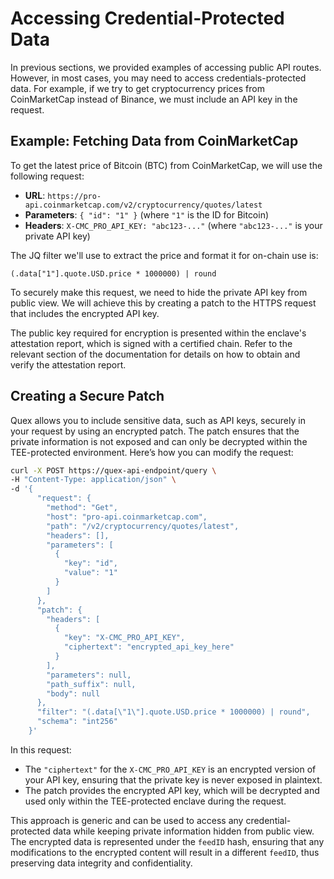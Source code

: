 # Accessing Credential-Protected Data

In previous sections, we provided examples of accessing public API routes. However, in most cases, you may need to access credentials-protected data. For example, if we try to get cryptocurrency prices from CoinMarketCap instead of Binance, we must include an API key in the request.

## Example: Fetching Data from CoinMarketCap

To get the latest price of Bitcoin (BTC) from CoinMarketCap, we will use the following request:
- **URL**: `https://pro-api.coinmarketcap.com/v2/cryptocurrency/quotes/latest`
- **Parameters**: `{ "id": "1" }` (where `"1"` is the ID for Bitcoin)
- **Headers**: `X-CMC_PRO_API_KEY: "abc123-..."` (where `"abc123-..."` is your private API key)

The JQ filter we'll use to extract the price and format it for on-chain use is:
```jq
(.data["1"].quote.USD.price * 1000000) | round
```

To securely make this request, we need to hide the private API key from public view. We will achieve this by creating a patch to the HTTPS request that includes the encrypted API key.

The public key required for encryption is presented within the enclave's attestation report, which is signed with a certified chain. Refer to the relevant section of the documentation for details on how to obtain and verify the attestation report.

## Creating a Secure Patch

Quex allows you to include sensitive data, such as API keys, securely in your request by using an encrypted patch. The patch ensures that the private information is not exposed and can only be decrypted within the TEE-protected environment. Here’s how you can modify the request:

```bash
curl -X POST https://quex-api-endpoint/query \
-H "Content-Type: application/json" \
-d '{
      "request": {
        "method": "Get",
        "host": "pro-api.coinmarketcap.com",
        "path": "/v2/cryptocurrency/quotes/latest",
        "headers": [],
        "parameters": [
          {
            "key": "id",
            "value": "1"
          }
        ]
      },
      "patch": {
        "headers": [
          {
            "key": "X-CMC_PRO_API_KEY",
            "ciphertext": "encrypted_api_key_here"
          }
        ],
        "parameters": null,
        "path_suffix": null,
        "body": null
      },
      "filter": "(.data[\"1\"].quote.USD.price * 1000000) | round",
      "schema": "int256"
    }'
```

In this request:
- The `"ciphertext"` for the `X-CMC_PRO_API_KEY` is an encrypted version of your API key, ensuring that the private key is never exposed in plaintext.
- The patch provides the encrypted API key, which will be decrypted and used only within the TEE-protected enclave during the request.


This approach is generic and can be used to access any credential-protected data while keeping private information hidden from public view. The encrypted data is represented under the `feedID` hash, ensuring that any modifications to the encrypted content will result in a different `feedID`, thus preserving data integrity and confidentiality.